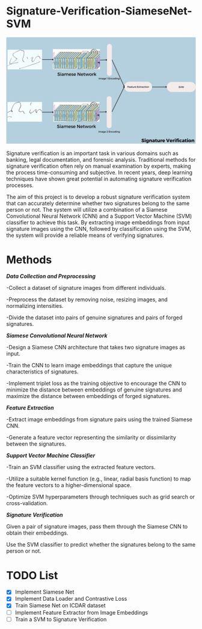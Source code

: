 # Signature-Verification-SiameseNet-SVM


![Screenshot](WorkFlow.jpg)


Signature verification is an important task in various domains such as banking, legal documentation, and forensic analysis. Traditional methods for signature verification often rely on manual examination by experts, making the process time-consuming and subjective. In recent years, deep learning techniques have shown great potential in automating signature verification processes.

The aim of this project is to develop a robust signature verification system that can accurately determine whether two signatures belong to the same person or not. The system will utilize a combination of a Siamese Convolutional Neural Network (CNN) and a Support Vector Machine (SVM) classifier to achieve this task. By extracting image embeddings from input signature images using the CNN, followed by classification using the SVM, the system will provide a reliable means of verifying signatures.


# Methods

***Data Collection and Preprocessing***

-Collect a dataset of signature images from different individuals.

-Preprocess the dataset by removing noise, resizing images, and normalizing intensities.

-Divide the dataset into pairs of genuine signatures and pairs of forged signatures.



***Siamese Convolutional Neural Network***

-Design a Siamese CNN architecture that takes two signature images as input.

-Train the CNN to learn image embeddings that capture the unique characteristics of signatures.

-Implement triplet loss as the training objective to encourage the CNN to minimize the distance between embeddings of genuine signatures and maximize the distance between embeddings of forged signatures.



***Feature Extraction***

-Extract image embeddings from signature pairs using the trained Siamese CNN.

-Generate a feature vector representing the similarity or dissimilarity between the signatures.



***Support Vector Machine Classifier***

-Train an SVM classifier using the extracted feature vectors.

-Utilize a suitable kernel function (e.g., linear, radial basis function) to map the feature vectors to a higher-dimensional space.

-Optimize SVM hyperparameters through techniques such as grid search or cross-validation.



***Signature Verification***

Given a pair of signature images, pass them through the Siamese CNN to obtain their embeddings.

Use the SVM classifier to predict whether the signatures belong to the same person or not.


# TODO List
- [x] Implement Siamese Net 
- [x] Implement Data Loader and Contrastive Loss
- [x] Train Siamese Net on ICDAR dataset
- [ ] Implement Feature Extractor from Image Embeddings
- [ ] Train a SVM to Signature Verification
